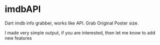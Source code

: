 # imdbAPI
Dart imdb info grabber, works like API. Grab Original Poster size.

I made very simple output, if you are interested, then let me know to add new features
